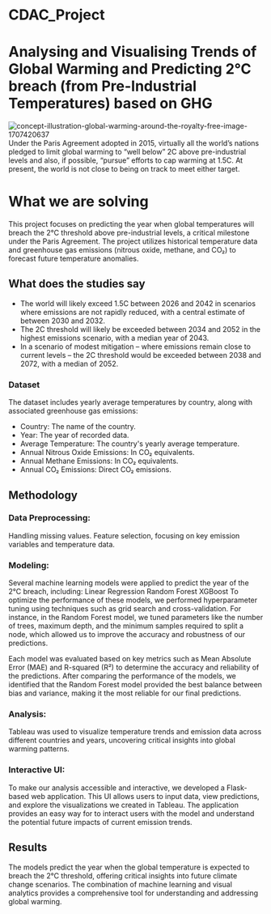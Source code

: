 # CDAC_Project
# Analysing and Visualising Trends of Global Warming and Predicting 2°C breach (from Pre-Industrial Temperatures) based on GHG
![concept-illustration-global-warming-around-the-royalty-free-image-1707420637](https://github.com/user-attachments/assets/cca6f018-cece-48b0-8ce7-ecb2895bc0c3)
Under the Paris Agreement adopted in 2015, virtually all the world’s nations pledged to limit global warming to “well below” 2C above pre-industrial levels and also, if possible, “pursue” efforts to cap warming at 1.5C. At present, the world is not close to being on track to meet either target. 

# What we are solving
This project focuses on predicting the year when global temperatures will breach the 2°C threshold above pre-industrial levels, a critical milestone under the Paris Agreement. The project utilizes historical temperature data and greenhouse gas emissions (nitrous oxide, methane, and CO₂) to forecast future temperature anomalies.

## What does the studies say
 - The world will likely exceed 1.5C between 2026 and 2042 in scenarios where emissions are not rapidly reduced, with a central estimate of between 2030 and 2032. 
 - The 2C threshold will likely be exceeded between 2034 and 2052 in the highest emissions scenario, with a median year of 2043. 
 - In a scenario of modest mitigation – where emissions remain close to current levels – the 2C threshold would be exceeded between 2038 and 2072, with a median of 2052.

### Dataset
The dataset includes yearly average temperatures by country, along with associated greenhouse gas emissions:

 - Country: The name of the country.
 - Year: The year of recorded data.
 - Average Temperature: The country's yearly average temperature.
 - Annual Nitrous Oxide Emissions: In CO₂ equivalents.
 - Annual Methane Emissions: In CO₂ equivalents.
 - Annual CO₂ Emissions: Direct CO₂ emissions.

## Methodology
### Data Preprocessing:

Handling missing values.
Feature selection, focusing on key emission variables and temperature data.

### Modeling:

Several machine learning models were applied to predict the year of the 2°C breach, including:
Linear Regression
Random Forest
XGBoost
To optimize the performance of these models, we performed hyperparameter tuning using techniques such as grid search and cross-validation. For instance, in the Random Forest model, we tuned parameters like the number of trees, maximum depth, and the minimum samples required to split a node, which allowed us to improve the accuracy and robustness of our predictions.

Each model was evaluated based on key metrics such as Mean Absolute Error (MAE) and R-squared (R²) to determine the accuracy and reliability of the predictions. After comparing the performance of the models, we identified that the Random Forest model provided the best balance between bias and variance, making it the most reliable for our final predictions.

### Analysis:

Tableau was used to visualize temperature trends and emission data across different countries and years, uncovering critical insights into global warming patterns.

### Interactive UI:

To make our analysis accessible and interactive, we developed a Flask-based web application. This UI allows users to input data, view predictions, and explore the visualizations we created in Tableau. The application provides an easy way for   to interact users with the model and understand the potential future impacts of current emission trends.

## Results
The models predict the year when the global temperature is expected to breach the 2°C threshold, offering critical insights into future climate change scenarios. The combination of machine learning and visual analytics provides a comprehensive tool for understanding and addressing global warming.

